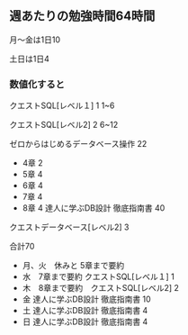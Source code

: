 
## 週あたりの勉強時間64時間
月〜金は1日10

土日は1日4

### 数値化すると
クエストSQL[レベル１] 1 1~6

クエストSQL[レベル2] 2 6~12

ゼロからはじめるデータベース操作 22
- 4章 2
- 5章 4
- 6章 4
- 7章 4
- 8章 4
達人に学ぶDB設計 徹底指南書 40

クエストデータベース[レベル2] 3

合計70

- 月、火　休みと 5章まで要約
- 水　7章まで要約 クエストSQL[レベル１] 1
- 木　8章まで要約　クエストSQL[レベル2] 2
- 金 達人に学ぶDB設計 徹底指南書 10
- 土 達人に学ぶDB設計 徹底指南書 4
- 日 達人に学ぶDB設計 徹底指南書 4
